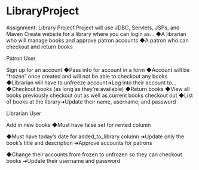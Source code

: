 # LibraryProject
Assignment: 
Library Project
Project will use JDBC, Servlets, JSPs, and Maven
Create website for a library where you can login as...
◆A librarian who will manage books and approve patron accounts
◆A patron who can checkout and return books

Patron User

Sign up for an account
◆Pass info for account in a form
◆Account will be “frozen” once created and will not be able to checkout any books
◆Librarian will have to unfreeze account➔Log into their account to... 
◆Checkout books (as long as they’re available)
◆Return books
◆View all books previously checkout out as well as current books checkout out
◆List of books at the library➔Update their name, username, and password

Librarian User

Add in new books
◆Must have false set for rented column

◆Must have today’s date for added_to_library column
➔Update only the book’s title and description
➔Approve accounts for patrons

◆Change their accounts from frozen to unfrozen so they can checkout books
➔Update their username and password
